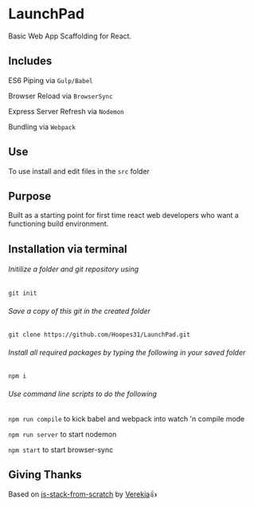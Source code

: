 # LaunchPad

Basic Web App Scaffolding for React.

## Includes

ES6 Piping via `Gulp/Babel`


Browser Reload via `BrowserSync`


Express Server Refresh via `Nodemon`


Bundling via `Webpack`

## Use

To use install and edit files in the `src` folder

## Purpose

Built as a starting point for first time react web developers who want a functioning build environment. 

## Installation via terminal

###### Initilize a folder and git repository using
`git init`

###### Save a copy of this git in the created folder
`git clone https://github.com/Hoopes31/LaunchPad.git`

###### Install all required packages by typing the following in your saved folder 
`npm i`

###### Use command line scripts to do the following
`npm run compile` to kick babel and webpack into watch 'n compile mode

`npm run server` to start nodemon

`npm start` to start browser-sync

## Giving Thanks
Based on [js-stack-from-scratch](https://github.com/verekia/js-stack-from-scratch) by [Verekia](https://github.com/verekia):+1:
